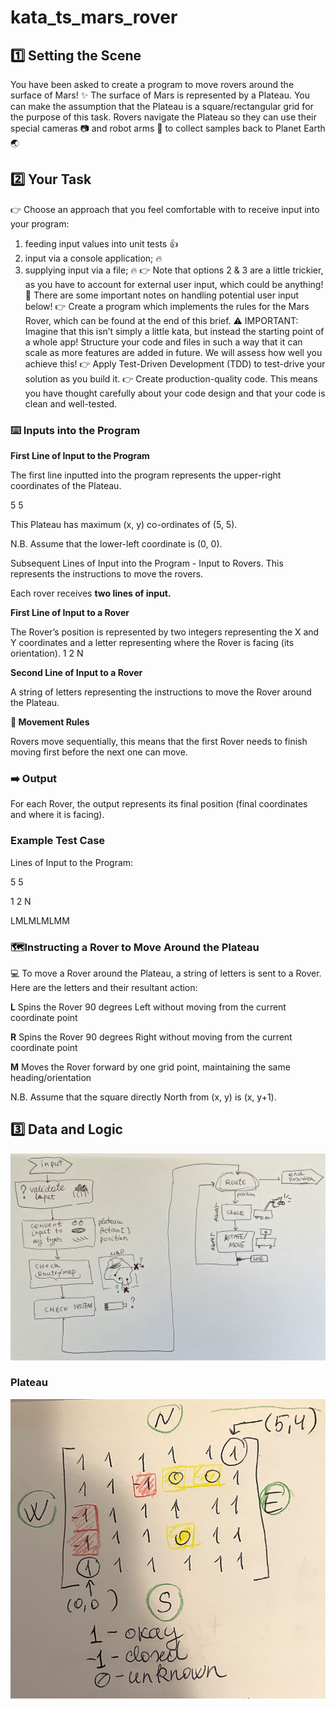 # kata_ts_mars_rover

## 1️⃣ Setting the Scene

You have been asked to create a program to move rovers around the surface of Mars! ✨
The surface of Mars is represented by a Plateau. You can make the assumption that the Plateau is a square/rectangular grid for the purpose of this task.
Rovers navigate the Plateau so they can use their special cameras 📷 and robot arms 🦾 to collect samples back to Planet Earth 🌏

## 2️⃣ Your Task

👉 Choose an approach that you feel comfortable with to receive input into your program:

1. feeding input values into unit tests 👍
2. input via a console application; 🔥
3. supplying input via a file; 🔥
   👉 Note that options 2 & 3 are a little trickier, as you have to account for external user input, which could be anything! 👀
   There are some important notes on handling potential user input below!
   👉 Create a program which implements the rules for the Mars Rover, which can be found at the end of this brief.
   ⚠️ IMPORTANT: Imagine that this isn’t simply a little kata, but instead the starting point of a whole app!
   Structure your code and files in such a way that it can scale as more features are added in future. We will assess how well you achieve this!
   👉 Apply Test-Driven Development (TDD) to test-drive your solution as you build it.
   👉 Create production-quality code. This means you have thought carefully about your code design and that your code is clean and well-tested.

### ⌨️ Inputs into the Program

**First Line of Input to the Program**

The first line inputted into the program represents the upper-right coordinates of the Plateau.

5 5

This Plateau has maximum (x, y) co-ordinates of (5, 5).

N.B. Assume that the lower-left coordinate is (0, 0).

Subsequent Lines of Input into the Program - Input to Rovers. This represents the instructions to move the rovers.

Each rover receives **two lines of input.**

**First Line of Input to a Rover**

The Rover’s position is represented by two integers representing the X and Y coordinates and a letter representing where the Rover is facing (its orientation).
1 2 N

**Second Line of Input to a Rover**

A string of letters representing the instructions to move the Rover around the Plateau.

**📏 Movement Rules**

Rovers move sequentially, this means that the first Rover needs to finish moving first before the next one can move.

### ➡️ Output

For each Rover, the output represents its final position (final coordinates and where it is facing).

### Example Test Case

Lines of Input to the Program:

5 5

1 2 N

LMLMLMLMM

### 🗺️Instructing a Rover to Move Around the Plateau

💻 To move a Rover around the Plateau, a string of letters is sent to a Rover.
Here are the letters and their resultant action:

**L** Spins the Rover 90 degrees Left without moving from the current coordinate point

**R** Spins the Rover 90 degrees Right without moving from the current coordinate point

**M** Moves the Rover forward by one grid point, maintaining the same heading/orientation

N.B. Assume that the square directly North from (x, y) is (x, y+1).

## 3️⃣ Data and Logic

![Flow Chart for Mars Kata](https://github.com/ZannaP/kata_ts_mars_rover/blob/main/docs/Mars-Rover-Kata-Logic.jpg)

### Plateau

![Flow Chart for Mars Kata](https://github.com/ZannaP/kata_ts_mars_rover/blob/main/docs/Mars-Rover-Kata-Plateau.jpg)
